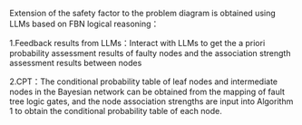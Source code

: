 Extension of the safety factor to the problem diagram is obtained using LLMs based on FBN logical reasoning：

1.Feedback results from LLMs：Interact with LLMs to get the a priori probability assessment results of faulty nodes and the association strength assessment results between nodes

2.CPT：The conditional probability table of leaf nodes and intermediate nodes in the Bayesian network can be obtained from the mapping of fault tree logic gates, and the node association strengths are input into Algorithm 1 to obtain the conditional probability table of each node.
